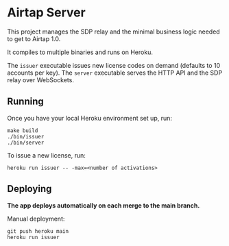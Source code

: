 # Airtap Server
This project manages the SDP relay and the minimal business logic needed to get to Airtap 1.0.

It compiles to multiple binaries and runs on Heroku.

The `issuer` executable issues new license codes on demand (defaults to 10 accounts per key). The `server` executable serves the HTTP API and the SDP relay over WebSockets.

## Running
Once you have your local Heroku environment set up, run:
```
make build
./bin/issuer
./bin/server
```

To issue a new license, run:
```
heroku run issuer -- -max=<number of activations>
```

## Deploying
**The app deploys automatically on each merge to the main branch.**

Manual deployment:
```
git push heroku main
heroku run issuer
```
